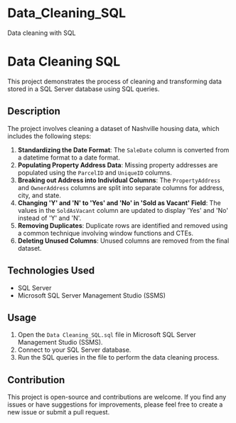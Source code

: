 # Data_Cleaning_SQL
Data cleaning with SQL
# Data Cleaning SQL

This project demonstrates the process of cleaning and transforming data stored in a SQL Server database using SQL queries.

## Description

The project involves cleaning a dataset of Nashville housing data, which includes the following steps:

1. **Standardizing the Date Format**: The `SaleDate` column is converted from a datetime format to a date format.
2. **Populating Property Address Data**: Missing property addresses are populated using the `ParcelID` and `UniqueID` columns.
3. **Breaking out Address into Individual Columns**: The `PropertyAddress` and `OwnerAddress` columns are split into separate columns for address, city, and state.
4. **Changing 'Y' and 'N' to 'Yes' and 'No' in 'Sold as Vacant' Field**: The values in the `SoldAsVacant` column are updated to display 'Yes' and 'No' instead of 'Y' and 'N'.
5. **Removing Duplicates**: Duplicate rows are identified and removed using a common technique involving window functions and CTEs.
6. **Deleting Unused Columns**: Unused columns are removed from the final dataset.

## Technologies Used

- SQL Server
- Microsoft SQL Server Management Studio (SSMS)

## Usage

1. Open the `Data Cleaning_SQL.sql` file in Microsoft SQL Server Management Studio (SSMS).
2. Connect to your SQL Server database.
3. Run the SQL queries in the file to perform the data cleaning process.

## Contribution

This project is open-source and contributions are welcome. If you find any issues or have suggestions for improvements, please feel free to create a new issue or submit a pull request.

